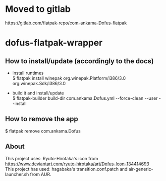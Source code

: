 # Moved to gitlab
https://gitlab.com/flatpak-repo/com-ankama-Dofus-flatpak  

# dofus-flatpak-wrapper   

## How to install/update (accordingly to the docs)  
- install runtimes  
$ flatpak install winepak org.winepak.Platform/i386/3.0 org.winepak.Sdk/i386/3.0 
  
- build it and install/update  
$ flatpak-builder build-dir  com.ankama.Dofus.yml --force-clean --user --install   
  
## How to remove the app  
$ flatpak remove com.ankama.Dofus

## About
This project uses: Ryuto-Hirotaka's icon from https://www.deviantart.com/ryuto-hirotaka/art/Dofus-Icon-134414693  
This project has used: hagabaka's transition.conf.patch and air-generic-launcher.sh from AUR.

